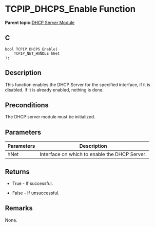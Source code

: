 # TCPIP\_DHCPS\_Enable Function

**Parent topic:**[DHCP Server Module](GUID-27C514CD-DE28-4215-BB75-6C8EA971E12E.md)

## C

```
bool TCPIP_DHCPS_Enable(
    TCPIP_NET_HANDLE hNet
);
```

## Description

This function enables the DHCP Server for the specified interface, if it is disabled. If it is already enabled, nothing is done.

## Preconditions

The DHCP server module must be initialized.

## Parameters

|Parameters|Description|
|----------|-----------|
|hNet|Interface on which to enable the DHCP Server.|

## Returns

-   True - If successful.

-   False - If unsuccessful.


## Remarks

None.

